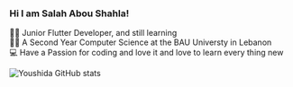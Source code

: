 ### Hi I am Salah Abou Shahla!

🧑‍💻 Junior Flutter Developer, and still learning <br/>
👨‍🎓 A Second Year Computer Science at the BAU Universty in Lebanon <br/> 
💻 Have a Passion for coding and love it and love to learn every thing new 

<!-- Github states from https://github.com/anuraghazra/github-readme-stats -->

![Youshida GitHub stats](https://github-readme-stats.vercel.app/api?username=Youshida90&show_icons=true&theme=transparent)
